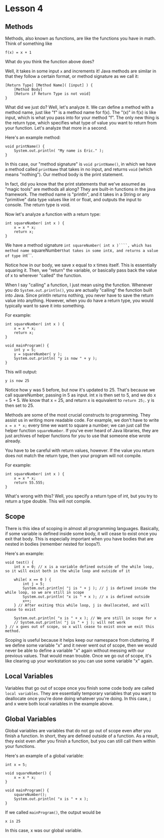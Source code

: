 # Lesson 4

## Methods ##
Methods, also known as functions, are like the functions you have in math. Think of something like
```
f(x) = x + 1
```
What do you think the function above does?

Well, it takes in some input ```x``` and increments it! Java methods are similar in that they
follow a certain format, or method signature as we call it:
```
[Return Type] [Method Name]( [input] ) {
    [Method Body]
    [Return if Return Type is not void]
}
```

What did we just do? Well, let's analyze it. We can define a method with a method name, just like "f"
is a method name for f(x). The "(x)" in f(x) is like input, which is what you pass into for your
method "f". The only new thing is the return type, which specifies what type of value you want to return
from your function. Let's analyze that more in a second.

Here's an example method:
```
void printName() {
    System.out.println( "My name is Eric." );
}
```

In this case, our "method signature" is ```void printName()```, in which we have a method called
```printName``` that takes in no input, and returns ```void``` (which means "nothing"). Our method
body is the print statement.

In fact, did you know that the print statements that we've assumed as "magic tools" are methods all
along? They are built-in functions in the java framework. The method name is "println", and it takes
in a String or any "primitive" data type values like int or float, and outputs the input to console.
The return type is void.

Now let's analyze a function with a return type:
```
int squareNumber( int x ) {
    x = x * x;
    return x;
}
```

We have a method signature ```int squareNumber( int x )````, which has method name ```squareNumber```
that takes in some int ```x```, and returns a value of type ```int```.

Notice how in our body, we save x equal to x times itself. This is essentially squaring it. Then,
we "return" the variable, or basically pass back the value of x to wherever "called" the function.

When I say "calling" a function, I just mean using the function. Whenever you do ```System.out.println()```,
you are actually "calling" the function built into Java. Since println returns nothing, you never have to
save the return value into anything. However, when you do have a return type, you would typically want
to save it into something.

For example:
```
int squareNumber( int x ) {
    x = x * x;
    return x;
}

void mainProgram() {
    int y = 5;
    y = squareNumber( y );
    System.out.println( "y is now " + y );
}
```

This will output:
```
y is now 25
```

Notice how y was 5 before, but now it's updated to 25. That's because we call squareNumber, passing in
5 as input. int x is then set to 5, and we do x = 5 * 5. We know that x = 25, and return x is
equivalent to ```return 25;```. y is then set to 25.

Methods are some of the most crucial constructs to programming. They assist us in writing more
readable code. For example, we don't have to write ```x = x * x;``` every time we want to square
a number; we can just call the helper function ```squareNumber```. If you've ever heard of Java
libraries, they are just archives of helper functions for you to use that someone else wrote already.

You have to be careful with return values, however. If the value you return does not match
the return type, then your program will not compile.

For example:
```
int squareNumber( int x ) {
    x = x * x;
    return 55.555;
}
```

What's wrong with this? Well, you specify a return type of int, but you try to return a type double.
This will not compile.

## Scope ##
There is this idea of scoping in almost all programming languages. Basically, if some variable is defined
inside some body, it will cease to exist once you exit that body. This is especially important when you
have bodies that are nested in bodies (remember nested for loops?).

Here's an example:
```
void test() {
    int x = 0; // x is a variable defined outside of the while loop, so it will exist both in the while loop and outside of it

    while( x == 0 ) {
        int j = 5;
        System.out.println( "j is " + j ); // j is defined inside the while loop, so we are still in scope
        System.out.println( "x is " + x ); // x is defined outside
        x++;
    } // After exiting this while loop, j is deallocated, and will cease to exist

    System.out.println( "x is " + x ); // We are still in scope for x
    // System.out.println( "j is " + j ); will not work
} // x goes out of scope, so x will cease to exist once we exit this method.
```

Scoping is useful because it helps keep our namespace from cluttering. If we define some variable "x"
and it never went out of scope, then we would never be able to define a variable "x" again without
messing with our previous values. That would mean trouble. Once we go out of scope, it's like
clearing up your workstation so you can use some variable "x" again.

## Local Variables ##
Variables that go out of scope once you finish some code body are called ```local variables```. They
are essentially temporary variables that you want to deallocate once you're done doing whatever
you're doing. In this case, j and x were both local variables in the example above.

## Global Variables ##
Global variables are variables that do not go out of scope even after you finish a function. In short,
they are defined outside of a function. As a result, they exist even after you finish a function, but
you can still call them within your functions.

Here's an example of a global variable:
```
int x = 5;

void squareNumber() {
    x = x * x;
}

void mainProgram() {
    squareNumber();
    System.out.println( "x is " + x );
}
```

If we called ```mainProgram()```, the output would be
```
x is 25
```

In this case, x was our global variable.